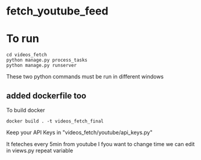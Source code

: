 # fetch_youtube_feed

# To run

```
cd videos_fetch
python manage.py process_tasks
python manage.py runserver 
```
These two python commands must be run in different windows
## added dockerfile too
To build docker

```
docker build . -t videos_fetch_final
```
Keep your API Keys in "videos_fetch/youtube/api_keys.py"

It feteches every 5min from youtube
I fyou want to change time we can edit in views.py repeat variable

